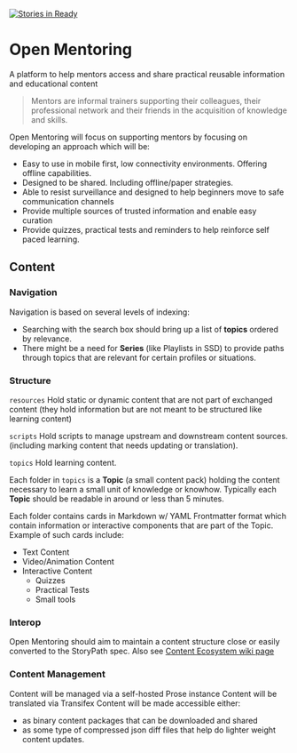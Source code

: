 [![Stories in Ready](https://badge.waffle.io/iilab/openmentoring.png?label=ready&title=Ready)](https://waffle.io/iilab/openmentoring)
# Open Mentoring

A platform to help mentors access and share practical reusable information and educational content 

> Mentors are informal trainers supporting their colleagues, their professional network and their friends in the acquisition of knowledge and skills.

Open Mentoring will focus on supporting mentors by focusing on developing an approach which will be:

 * Easy to use in mobile first, low connectivity environments. Offering offline capabilities.
 * Designed to be shared. Including offline/paper strategies.
 * Able to resist surveillance and designed to help beginners move to safe communication channels
 * Provide multiple sources of trusted information and enable easy curation
 * Provide quizzes, practical tests and reminders to help reinforce self paced learning.

## Content

### Navigation

Navigation is based on several levels of indexing:
 - Searching with the search box should bring up a list of **topics** ordered by relevance.
 - There might be a need for **Series** (like Playlists in SSD) to provide paths through topics that are relevant for certain profiles or situations.

### Structure

```resources``` Hold static or dynamic content that are not part of exchanged content (they hold information but are not meant to be structured like learning content)

```scripts``` Hold scripts to manage upstream and downstream content sources. (including marking content that needs updating or translation).

```topics``` Hold learning content.

Each folder in ```topics``` is a **Topic** (a small content pack) holding the content necessary to learn a small unit of knowledge or knowhow. Typically each **Topic** should be readable in around or less than 5 minutes.

Each folder contains cards in Markdown w/ YAML Frontmatter format which contain information or interactive components that are part of the Topic. Example of such cards include:
 - Text Content
 - Video/Animation Content
 - Interactive Content
   - Quizzes
   - Practical Tests
   - Small tools

### Interop 

Open Mentoring should aim to maintain a content structure close or easily converted to the StoryPath spec.
Also see [Content Ecosystem wiki page](https://github.com/iilab/openmentoring/wiki/Content-Ecosystem)

### Content Management

Content will be managed via a self-hosted Prose instance
Content will be translated via Transifex
Content will be made accessible either:
 - as binary content packages that can be downloaded and shared
 - as some type of compressed json diff files that help do lighter weight content updates.
